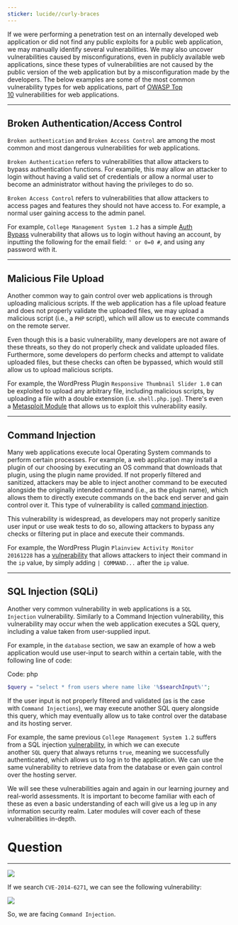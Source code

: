 ```yaml
---
sticker: lucide//curly-braces
---
```


If we were performing a penetration test on an internally developed web application or did not find any public exploits for a public web application, we may manually identify several vulnerabilities. We may also uncover vulnerabilities caused by misconfigurations, even in publicly available web applications, since these types of vulnerabilities are not caused by the public version of the web application but by a misconfiguration made by the developers. The below examples are some of the most common vulnerability types for web applications, part of [OWASP Top 10](https://owasp.org/www-project-top-ten/) vulnerabilities for web applications.

---

## Broken Authentication/Access Control

`Broken authentication` and `Broken Access Control` are among the most common and most dangerous vulnerabilities for web applications.

`Broken Authentication` refers to vulnerabilities that allow attackers to bypass authentication functions. For example, this may allow an attacker to login without having a valid set of credentials or allow a normal user to become an administrator without having the privileges to do so.

`Broken Access Control` refers to vulnerabilities that allow attackers to access pages and features they should not have access to. For example, a normal user gaining access to the admin panel.

For example, `College Management System 1.2` has a simple [Auth Bypass](https://www.exploit-db.com/exploits/47388) vulnerability that allows us to login without having an account, by inputting the following for the email field: `' or 0=0 #`, and using any password with it.

---

## Malicious File Upload

Another common way to gain control over web applications is through uploading malicious scripts. If the web application has a file upload feature and does not properly validate the uploaded files, we may upload a malicious script (i.e., a `PHP` script), which will allow us to execute commands on the remote server.

Even though this is a basic vulnerability, many developers are not aware of these threats, so they do not properly check and validate uploaded files. Furthermore, some developers do perform checks and attempt to validate uploaded files, but these checks can often be bypassed, which would still allow us to upload malicious scripts.

For example, the WordPress Plugin `Responsive Thumbnail Slider 1.0` can be exploited to upload any arbitrary file, including malicious scripts, by uploading a file with a double extension (i.e. `shell.php.jpg`). There's even a [Metasploit Module](https://www.rapid7.com/db/modules/exploit/multi/http/wp_responsive_thumbnail_slider_upload/) that allows us to exploit this vulnerability easily.

---

## Command Injection

Many web applications execute local Operating System commands to perform certain processes. For example, a web application may install a plugin of our choosing by executing an OS command that downloads that plugin, using the plugin name provided. If not properly filtered and sanitized, attackers may be able to inject another command to be executed alongside the originally intended command (i.e., as the plugin name), which allows them to directly execute commands on the back end server and gain control over it. This type of vulnerability is called [command injection](https://owasp.org/www-community/attacks/Command_Injection).

This vulnerability is widespread, as developers may not properly sanitize user input or use weak tests to do so, allowing attackers to bypass any checks or filtering put in place and execute their commands.

For example, the WordPress Plugin `Plainview Activity Monitor 20161228` has a [vulnerability](https://www.exploit-db.com/exploits/45274) that allows attackers to inject their command in the `ip` value, by simply adding `| COMMAND...` after the `ip` value.

---

## SQL Injection (SQLi)

Another very common vulnerability in web applications is a `SQL Injection` vulnerability. Similarly to a Command Injection vulnerability, this vulnerability may occur when the web application executes a SQL query, including a value taken from user-supplied input.

For example, in the `database` section, we saw an example of how a web application would use user-input to search within a certain table, with the following line of code:

Code: php

```php
$query = "select * from users where name like '%$searchInput%'";
```

If the user input is not properly filtered and validated (as is the case with `Command Injections`), we may execute another SQL query alongside this query, which may eventually allow us to take control over the database and its hosting server.

For example, the same previous `College Management System 1.2` suffers from a SQL injection [vulnerability](https://www.exploit-db.com/exploits/47388), in which we can execute another `SQL` query that always returns `true`, meaning we successfully authenticated, which allows us to log in to the application. We can use the same vulnerability to retrieve data from the database or even gain control over the hosting server.

We will see these vulnerabilities again and again in our learning journey and real-world assessments. It is important to become familiar with each of these as even a basic understanding of each will give us a leg up in any information security realm. Later modules will cover each of these vulnerabilities in-depth.



# Question
---
![](CYBERSECURITY/IMAGES/Pasted%20image%2020250122185633.png)

If we search `CVE-2014-6271`, we can see the following vulnerability:

![](CYBERSECURITY/IMAGES/Pasted%20image%2020250122185732.png)

So, we are facing `Command Injection`.
